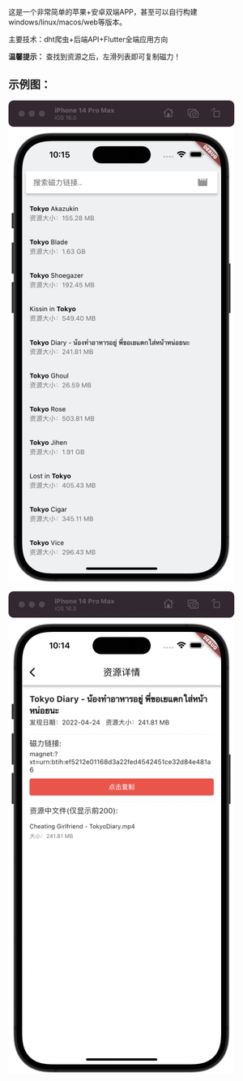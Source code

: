 这是一个非常简单的苹果+安卓双端APP，甚至可以自行构建windows/linux/macos/web等版本。

主要技术：dht爬虫+后端API+Flutter全端应用方向

**温馨提示：** 查找到资源之后，左滑列表即可复制磁力！

## 示例图：
![磁力APP](1.png "蜂之磁力搜索")

![磁力APP](2.png "蜂之磁力搜索")